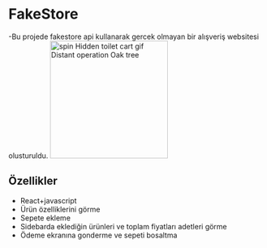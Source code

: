 # FakeStore
-Bu projede fakestore api kullanarak  gercek olmayan bir alışveriş websitesi olusturuldu.
<img src="https://media.tenor.com/8BeuRyZSb90AAAAC/shopping-cart-shopping.gif" jsaction="VQAsE" class="sFlh5c pT0Scc iPVvYb" style="max-width: 298px; height: 232px; margin: 0px; width: 232px;" alt="spin Hidden toilet cart gif Distant operation Oak tree" jsname="kn3ccd">
##  Özellikler
-  React+javascript
-  Ürün özelliklerini görme
-  Sepete ekleme
-  Sidebarda eklediğin ürünleri ve toplam fiyatları adetleri görme 
-  Ödeme ekranına gonderme ve sepeti bosaltma 

